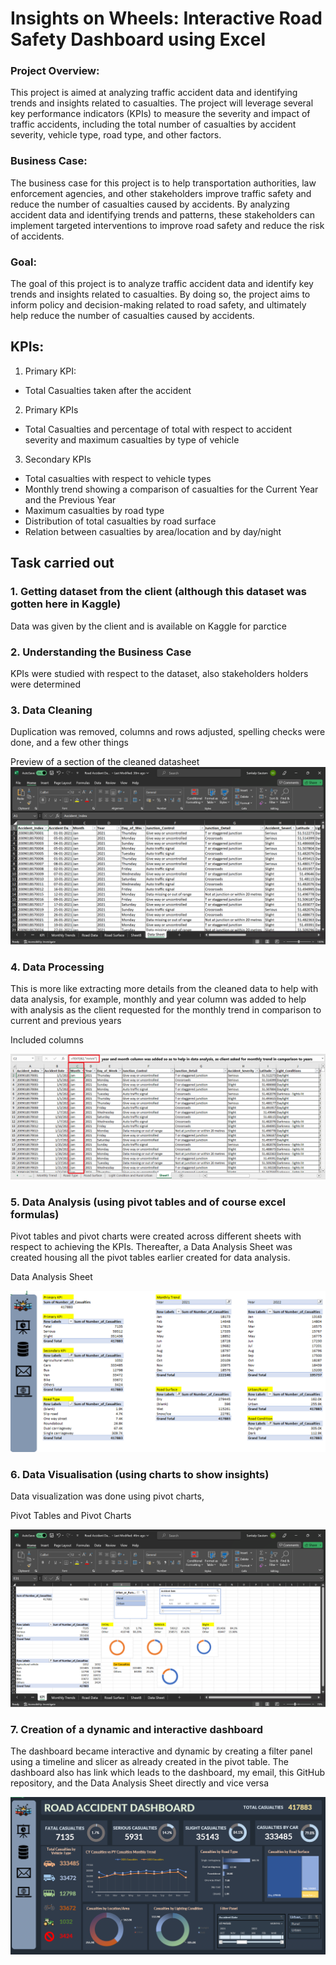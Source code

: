 # Insights on Wheels: Interactive Road Safety Dashboard using Excel 
### Project Overview:
This project is aimed at analyzing traffic accident data and identifying trends and insights related to casualties. The project will leverage several key performance indicators (KPIs) to measure the severity and impact of traffic accidents, including the total number of casualties by accident severity, vehicle type, road type, and other factors.

### Business Case:
The business case for this project is to help transportation authorities, law enforcement agencies, and other stakeholders improve traffic safety and reduce the number of casualties caused by accidents. By analyzing accident data and identifying trends and patterns, these stakeholders can implement targeted interventions to improve road safety and reduce the risk of accidents.

### Goal:
The goal of this project is to analyze traffic accident data and identify key trends and insights related to casualties. By doing so, the project aims to inform policy and decision-making related to road safety, and ultimately help reduce the number of casualties caused by accidents.

## KPIs:
1. Primary KPI:
  - Total Casualties taken after the accident

2. Primary KPIs
  - Total Casualties and percentage of total with respect to accident severity and maximum casualties by type of vehicle

3. Secondary KPIs
  - Total casualties with respect to vehicle types
  - Monthly trend showing a comparison of casualties for the Current Year and the Previous Year
  - Maximum casualties by road type
  - Distribution of total casualties by road surface
  - Relation between casualties by area/location and by day/night

## Task carried out

### 1. Getting dataset from the client (although this dataset was gotten here in Kaggle)

  Data was given by the client and is available on Kaggle for parctice

### 2. Understanding the Business Case

  KPIs were studied with respect to the dataset, also stakeholders holders were determined

### 3. Data Cleaning

  Duplication was removed, columns and rows adjusted, spelling checks were done, and a few other things

  Preview of a section of the cleaned datasheet
  ![image](images/1.png)
  
### 4. Data Processing 
  This is more like extracting more details from the cleaned data to help with data analysis, for example, monthly and year column was added to help with analysis as the      client requested for the monthly trend in comparison to current and previous years

  Included columns

  ![image](images/2.png)

### 5. Data Analysis (using pivot tables and of course excel formulas)

  Pivot tables and pivot charts were created across different sheets with respect to achieving the KPIs. Thereafter, a Data Analysis Sheet was created housing all the pivot   tables earlier created for data analysis.

  Data Analysis Sheet

  ![image](images/3.png)

### 6. Data Visualisation (using charts to show insights)

  Data visualization was done using pivot charts,

  Pivot Tables and Pivot Charts

  ![image](images/4.png)

### 7. Creation of a dynamic and interactive dashboard

  The dashboard became interactive and dynamic by creating a filter panel using a timeline and slicer as already created in the pivot table. The dashboard also has link       which leads to the dashboard, my email, this GitHub repository, and the Data Analysis Sheet directly and vice versa

  ![image](https://github.com/SankalpGautam/Road_Safety_Dashboard/blob/main/Images/5.png)




